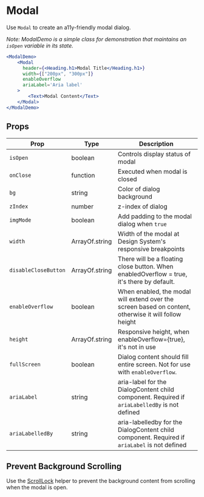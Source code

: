 # Modal

Use `Modal` to create an a11y-friendly modal dialog.

_Note: ModalDemo is a simple class for demonstration that maintains an `isOpen` variable in its state._

```.jsx
<ModalDemo>
    <Modal
      header={<Heading.h1>Modal Title</Heading.h1>}
      width={["200px", "300px"]}
      enableOverflow
      ariaLabel='Aria label'
    >
        <Text>Modal Content</Text>
    </Modal>
</ModalDemo>
```

## Props

| Prop                 | Type           | Description                                                                                           |
| -------------------- | -------------- | ----------------------------------------------------------------------------------------------------- |
| `isOpen`             | boolean        | Controls display status of modal                                                                      |
| `onClose`            | function       | Executed when modal is closed                                                                         |
| `bg`                 | string         | Color of dialog background                                                                            |
| `zIndex`             | number         | z-index of dialog                                                                                     |
| `imgMode`            | boolean        | Add padding to the modal dialog when `true`                                                           |
| `width`              | ArrayOf.string | Width of the modal at Design System's responsive breakpoints                                          |
| `disableCloseButton` | ArrayOf.string | There will be a floating close button. When enabledOverflow = true, it's there by default.            |
| `enableOverflow`     | boolean        | When enabled, the modal will extend over the screen based on content, otherwise it will follow height |
| `height`             | ArrayOf.string | Responsive height, when enableOverflow={true}, it's not in use                                        |
| `fullScreen`         | boolean        | Dialog content should fill entire screen. Not for use with `enableOverflow`.                          |
| `ariaLabel`          | string         | aria-label for the DialogContent child component. Required if `ariaLabelledBy` is not defined         |
| `ariaLabelledBy`     | string         | aria-labelledby for the DialogContent child component. Required if `ariaLabel` is not defined         |

## Prevent Background Scrolling

Use the [ScrollLock](/ScrollLock) helper
to prevent the background content from scrolling when the modal is open.

